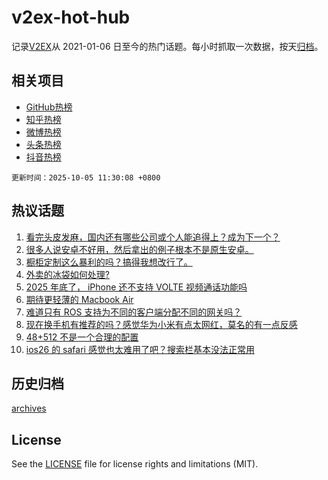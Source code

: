# v2ex-hot-hub

 记录[V2EX](https://www.v2ex.com/)从 2021-01-06 日至今的热门话题。每小时抓取一次数据，按天[归档](archives)。
 
 ## 相关项目

- [GitHub热榜](https://github.com/snaildev/github-hot-hub)
- [知乎热榜](https://github.com/snaildev/zhihu-hot-hub)
- [微博热榜](https://github.com/snaildev/weibo-hot-hub)
- [头条热榜](https://github.com/snaildev/toutiao-hot-hub)
- [抖音热榜](https://github.com/snaildev/douyin-hot-hub)


 `更新时间：2025-10-05 11:30:08 +0800`

## 热议话题

1. [看完头皮发麻，国内还有哪些公司或个人能追得上？成为下一个？](https://www.v2ex.com/t/1163341)
1. [很多人说安卓不好用，然后拿出的例子根本不是原生安卓。](https://www.v2ex.com/t/1163369)
1. [橱柜定制这么暴利的吗？搞得我想改行了。](https://www.v2ex.com/t/1163349)
1. [外卖的冰袋如何处理?](https://www.v2ex.com/t/1163362)
1. [2025 年底了， iPhone 还不支持 VOLTE 视频通话功能吗](https://www.v2ex.com/t/1163361)
1. [期待更轻薄的 Macbook Air](https://www.v2ex.com/t/1163357)
1. [难道只有 ROS 支持为不同的客户端分配不同的网关吗？](https://www.v2ex.com/t/1163342)
1. [现在换手机有推荐的吗？感觉华为小米有点太网红，莫名的有一点反感](https://www.v2ex.com/t/1163358)
1. [48+512 不是一个合理的配置](https://www.v2ex.com/t/1163378)
1. [ios26 的 safari 感觉也太难用了吧？搜索栏基本没法正常用](https://www.v2ex.com/t/1163336)

## 历史归档

[archives](archives)

## License

See the [LICENSE](LICENSE) file for license rights and limitations (MIT).
